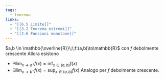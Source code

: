 ```yaml
---
tags:
  - teorema
links:
  - "[[6.5 Limite]]"
  - "[[3.2 Teorema estremi]]"
  - "[[2.6 Funzioni monotone]]"
---
```

$a,b \in \mathbb{\overline{R}}\;\;f:(a,b)\to\mathbb{R}$  con $f$ debolmente crescente
Allora esistono
- $\exists\displaystyle\lim_{x\to a^+}f(x) = \inf_{x\in(a,b)}f(x)$
- $\exists\displaystyle\lim_{x\to b^-}f(x) =\sup_{x\in(a,b)}f(x)$
Analogo per $f$ debolmente crescente.
